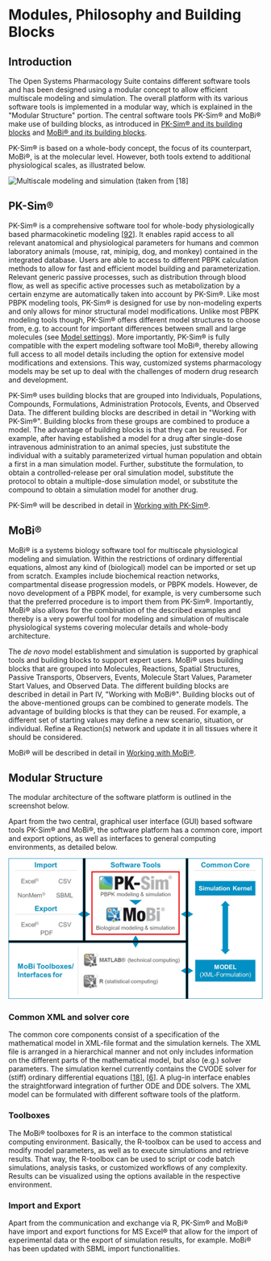 # Modules, Philosophy and Building Blocks

## Introduction

The Open Systems Pharmacology Suite contains different software tools and has been designed using a modular concept to allow efficient multiscale modeling and simulation. The overall platform with its various software tools is implemented in a modular way, which is explained in the "Modular Structure" portion. The central software tools PK-Sim® and MoBi® make use of building blocks, as introduced in [PK-Sim® and its building blocks](#pk-sim) and [MoBi® and its building blocks](#mobi).

PK-Sim® is based on a whole-body concept, the focus of its counterpart, MoBi®, is at the molecular level. However, both tools extend to additional physiological scales, as illustrated below.

![Multiscale modeling and simulation (taken from \[[18](../references.md#18)\]](../assets/images/part-2/Eissing_et_al_Frontiers_2011_Figure1.jpg)

## PK-Sim®

PK-Sim® is a comprehensive software tool for whole-body physiologically based pharmacokinetic modeling \[[92](../references.md#92)\]. It enables rapid access to all relevant anatomical and physiological parameters for humans and common laboratory animals (mouse, rat, minipig, dog, and monkey) contained in the integrated database. Users are able to access to different PBPK calculation methods to allow for fast and efficient model building and parameterization. Relevant generic passive processes, such as distribution through blood flow, as well as specific active processes such as metabolization by a certain enzyme are automatically taken into account by PK-Sim®. Like most PBPK modeling tools, PK-Sim® is designed for use by non-modeling experts and only allows for minor structural model modifications. Unlike most PBPK modeling tools though, PK-Sim® offers different model structures to choose from, e.g. to account for important differences between small and large molecules (see [Model settings](../part-3/pk-sim-simulations.md#model-settings)). More importantly, PK-Sim® is fully compatible with the expert modeling software tool MoBi®, thereby allowing full access to all model details including the option for extensive model modifications and extensions. This way, customized systems pharmacology models may be set up to deal with the challenges of modern drug research and development.

PK-Sim® uses building blocks that are grouped into Individuals, Populations, Compounds, Formulations, Administration Protocols, Events, and Observed Data. The different building blocks are described in detail in "Working with PK-Sim®". Building blocks from these groups are combined to produce a model. The advantage of building blocks is that they can be reused. For example, after having established a model for a drug after single-dose intravenous administration to an animal species, just substitute the individual with a suitably parameterized virtual human population and obtain a first in a man simulation model. Further, substitute the formulation, to obtain a controlled-release per oral simulation model, substitute the protocol to obtain a multiple-dose simulation model, or substitute the compound to obtain a simulation model for another drug.

PK-Sim® will be described in detail in [Working with PK-Sim®](../part-3/pk-sim-quick-guide.md).

## MoBi®

MoBi® is a systems biology software tool for multiscale physiological modeling and simulation. Within the restrictions of ordinary differential equations, almost any kind of (biological) model can be imported or set up from scratch. Examples include biochemical reaction networks, compartmental disease progression models, or PBPK models. However, de novo development of a PBPK model, for example, is very cumbersome such that the preferred procedure is to import them from PK-Sim®. Importantly, MoBi® also allows for the combination of the described examples and thereby is a very powerful tool for modeling and simulation of multiscale physiological systems covering molecular details and whole-body architecture.

The *de novo* model establishment and simulation is supported by graphical tools and building blocks to support expert users. MoBi® uses building blocks that are grouped into Molecules, Reactions, Spatial Structures, Passive Transports, Observers, Events, Molecule Start Values, Parameter Start Values, and Observed Data. The different building blocks are described in detail in Part IV, "Working with MoBi®". Building blocks out of the above-mentioned groups can be combined to generate models. The advantage of building blocks is that they can be reused. For example, a different set of starting values may define a new scenario, situation, or individual. Refine a Reaction(s) network and update it in all tissues where it should be considered.

MoBi® will be described in detail in [Working with MoBi®](../part-4/first-steps.md).

## Modular Structure

The modular architecture of the software platform is outlined in the screenshot below.

Apart from the two central, graphical user interface (GUI) based software tools PK-Sim® and MoBi®, the software platform has a common core, import and export options, as well as interfaces to general computing environments, as detailed below.

![Modular structure of the software platform](../assets/images/part-2/Eissing_et_al_Frontiers_2011_Figure2.jpg)

### Common XML and solver core

The common core components consist of a specification of the mathematical model in XML-file format and the simulation kernels. The XML file is arranged in a hierarchical manner and not only includes information on the different parts of the mathematical model, but also (e.g.) solver parameters. The simulation kernel currently contains the CVODE solver for (stiff) ordinary differential equations \[[18](../references.md#18)\], \[[6](../references.md#6)\]. A plug-in interface enables the straightforward integration of further ODE and DDE solvers. The XML model can be formulated with different software tools of the platform.

### Toolboxes

The MoBi® toolboxes for R is an interface to the common statistical computing environment. Basically, the R-toolbox can be used to access and modify model parameters, as well as to execute simulations and retrieve results. That way, the R-toolbox can be used to script or code batch simulations, analysis tasks, or customized workflows of any complexity. Results can be visualized using the options available in the respective environment.

### Import and Export

Apart from the communication and exchange via R, PK-Sim® and MoBi® have import and export functions for MS Excel® that allow for the import of experimental data or the export of simulation results, for example. MoBi® has been updated with SBML import functionalities.
